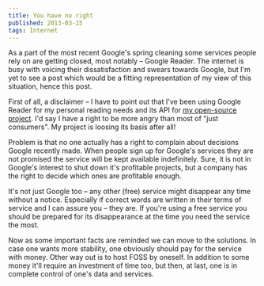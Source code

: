 ```yaml
---
title: You have no right
published: 2013-03-15
tags: Internet
---
```


As a part of the most recent Google's spring cleaning some services people
rely on are getting closed, most notably – Google Reader. The internet
is busy with voicing their dissatisfaction and swears towards Google, but
I'm yet to see a post which would be a fitting representation of my view of
this situation, hence this post.

First of all, a disclaimer – I have to point out that I've been using Google
Reader for my personal reading needs and its API for [my open-source
project][feeds]. I'd say I have a right to be more angry than most of "just
consumers". My project is loosing its basis after all!

[feeds]: https://github.com/simukis/Feeds

Problem is that no one actually has a right to complain about decisions
Google recently made. When people sign up for Google's services
they are not promised the service will be kept available indefinitely. Sure, it
is not in Google's interest to shut down it's profitable projects, but a
company has the right to decide which ones are profitable enough.

It's not just Google too – any other (free) service might disappear any
time without a notice. Especially if correct words are written in their terms
of service and I can assure you – they are. If you're using a free service
you should be prepared for its disappearance at the time you need the service
the most.

Now as some important facts are reminded we can move to the solutions. In
case one wants more stability, one obviously should pay for the service with
money.
Other way out is to host FOSS by oneself. In addition to some money
it'll require an investment of time too, but then, at last, one is in complete
control of one's data and services.
